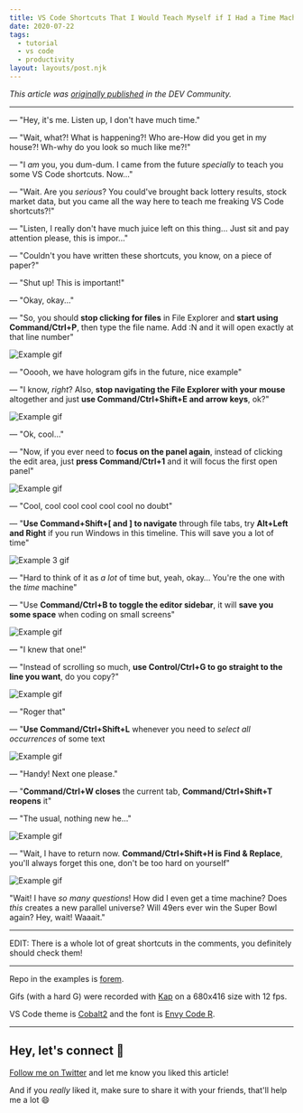 ```yaml
---
title: VS Code Shortcuts That I Would Teach Myself if I Had a Time Machine With Limited Fuel
date: 2020-07-22
tags:
  - tutorial
  - vs code
  - productivity
layout: layouts/post.njk
---
```


_This article was [originally published](https://dev.to/vtrpldn/vs-code-shortcuts-that-i-would-teach-myself-if-i-had-a-time-machine-with-limited-fuel-36md) in the DEV Community._

---

— "Hey, it's me. Listen up, I don't have much time."

— "Wait, what?! What is happening?! Who are-How did you get in my house?! Wh-why do you look so much like me?!"

— "I _am_ you, you dum-dum. I came from the future _specially_ to teach you some VS Code shortcuts. Now..."

— "Wait. Are you _serious_? You could've brought back lottery results, stock market data, but you came all the way here to teach me freaking VS Code shortcuts?!"

— "Listen, I really don't have much juice left on this thing... Just sit and pay attention please, this is impor..."

— "Couldn't you have written these shortcuts, you know, on a piece of paper?"

— "Shut up! This is important!"

— "Okay, okay..."

— "So, you should **stop clicking for files** in File Explorer and **start using Command/Ctrl+P**, then type the file name. Add :N and it will open exactly at that line number"

![Example gif](https://dev-to-uploads.s3.amazonaws.com/i/dknmw72cwqc9759p9mtz.gif)

— "Ooooh, we have hologram gifs in the future, nice example"

— "I know, _right_? Also, **stop navigating the File Explorer with your mouse** altogether and just **use Command/Ctrl+Shift+E and arrow keys**, ok?"

![Example gif](https://dev-to-uploads.s3.amazonaws.com/i/6wjl0po3vjkg8h1onzot.gif)

— "Ok, cool..."

— "Now, if you ever need to **focus on the panel again**, instead of clicking the edit area, just **press Command/Ctrl+1** and it will focus the first open panel"

![Example gif](https://dev-to-uploads.s3.amazonaws.com/i/len0ga2b2jeu27xqvbmt.gif)

— "Cool, cool cool cool cool cool no doubt"

— "**Use Command+Shift+[ and ] to navigate** through file tabs, try **Alt+Left and Right** if you run Windows in this timeline. This will save you a lot of time"

![Example 3 gif](https://dev-to-uploads.s3.amazonaws.com/i/1o6ppe9fulerd7h5z51j.gif)

— "Hard to think of it as _a lot_ of time but, yeah, okay… You're the one with the _time_ machine"

— "Use **Command/Ctrl+B to toggle the editor sidebar**, it will **save you some space** when coding on small screens"

![Example gif](https://dev-to-uploads.s3.amazonaws.com/i/8x29w73g654lo5omhzz5.gif)

— "I knew that one!"

— "Instead of scrolling so much, **use Control/Ctrl+G to go straight to the line you want**, do you copy?"

![Example gif](https://dev-to-uploads.s3.amazonaws.com/i/287qjeujlzkprorqrw0l.gif)

— "Roger that"

— "**Use Command/Ctrl+Shift+L** whenever you need to _select all occurrences_ of some text

![Example gif](https://dev-to-uploads.s3.amazonaws.com/i/0t3jb9x2bfna6s47g1s7.gif)

— "Handy! Next one please."

— "**Command/Ctrl+W closes** the current tab, **Command/Ctrl+Shift+T reopens** it"

— "The usual, nothing new he..."

![Example gif](https://dev-to-uploads.s3.amazonaws.com/i/rjao669s54wmblxnv9ec.gif)

— "Wait, I have to return now. **Command/Ctrl+Shift+H is Find & Replace**, you'll always forget this one, don't be too hard on yourself"

![Example gif](https://dev-to-uploads.s3.amazonaws.com/i/bpzaslxon2eoyaoctply.gif)

"Wait! I have _so many questions_! How did I even get a time machine? Does _this_ creates a new parallel universe? Will 49ers ever win the Super Bowl again? Hey, wait! Waaait."

---

EDIT: There is a whole lot of great shortcuts in the comments, you definitely should check them!

---

Repo in the examples is [forem](https://github.com/forem/forem).

Gifs (with a hard G) were recorded with [Kap](https://getkap.co/) on a 680x416 size with 12 fps.

VS Code theme is [Cobalt2](https://github.com/wesbos/cobalt2-vscode) and the font is [Envy Code R](https://damieng.com/blog/2008/05/26/envy-code-r-preview-7-coding-font-released).

---

## Hey, let's connect 👋

[Follow me on Twitter](https://twitter.com/paladini_dev) and let me know you liked this article!

And if you _really_ liked it, make sure to share it with your friends, that'll help me a lot 😄
